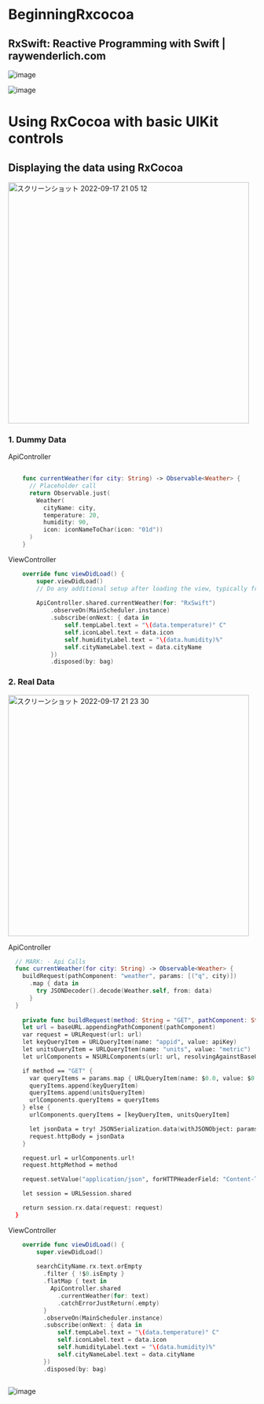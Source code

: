 # BeginningRxcocoa

## RxSwift: Reactive Programming with Swift | raywenderlich.com
![image](https://user-images.githubusercontent.com/47273077/185172130-b3557025-c636-4a1b-8490-c900c8312b77.png)

![image](https://user-images.githubusercontent.com/47273077/190855575-bc0bcad3-eac6-4db2-8734-ba6ff14589fb.png)

# Using RxCocoa with basic UIKit controls

## Displaying the data using RxCocoa

<img width="490" alt="スクリーンショット 2022-09-17 21 05 12" src="https://user-images.githubusercontent.com/47273077/190855767-8a84487d-4604-4255-8648-bb90a05c05ad.png">

### 1. Dummy Data
ApiController
```swift
    
    func currentWeather(for city: String) -> Observable<Weather> {
      // Placeholder call
      return Observable.just(
        Weather(
          cityName: city,
          temperature: 20,
          humidity: 90,
          icon: iconNameToChar(icon: "01d"))
      )
    }
```

ViewController
```swift
    override func viewDidLoad() {
        super.viewDidLoad()
        // Do any additional setup after loading the view, typically from a nib.
        
        ApiController.shared.currentWeather(for: "RxSwift")
            .observeOn(MainScheduler.instance)
            .subscribe(onNext: { data in
                self.tempLabel.text = "\(data.temperature)° C"
                self.iconLabel.text = data.icon
                self.humidityLabel.text = "\(data.humidity)%"
                self.cityNameLabel.text = data.cityName
            })
            .disposed(by: bag)
```

### 2. Real Data
<img width="490" alt="スクリーンショット 2022-09-17 21 23 30" src="https://user-images.githubusercontent.com/47273077/190856519-c99f45b7-05d5-4db0-a3e2-825cdd62bf36.png">

ApiController
```swift
  // MARK: - Api Calls
  func currentWeather(for city: String) -> Observable<Weather> {
    buildRequest(pathComponent: "weather", params: [("q", city)])
      .map { data in
        try JSONDecoder().decode(Weather.self, from: data)
      }
  }
  
    private func buildRequest(method: String = "GET", pathComponent: String, params: [(String, String)]) -> Observable<Data> {
    let url = baseURL.appendingPathComponent(pathComponent)
    var request = URLRequest(url: url)
    let keyQueryItem = URLQueryItem(name: "appid", value: apiKey)
    let unitsQueryItem = URLQueryItem(name: "units", value: "metric")
    let urlComponents = NSURLComponents(url: url, resolvingAgainstBaseURL: true)!

    if method == "GET" {
      var queryItems = params.map { URLQueryItem(name: $0.0, value: $0.1) }
      queryItems.append(keyQueryItem)
      queryItems.append(unitsQueryItem)
      urlComponents.queryItems = queryItems
    } else {
      urlComponents.queryItems = [keyQueryItem, unitsQueryItem]

      let jsonData = try! JSONSerialization.data(withJSONObject: params, options: .prettyPrinted)
      request.httpBody = jsonData
    }

    request.url = urlComponents.url!
    request.httpMethod = method

    request.setValue("application/json", forHTTPHeaderField: "Content-Type")

    let session = URLSession.shared

    return session.rx.data(request: request)
  }

```

ViewController
```swift
    override func viewDidLoad() {
        super.viewDidLoad()
        
        searchCityName.rx.text.orEmpty
          .filter { !$0.isEmpty }
          .flatMap { text in
            ApiController.shared
              .currentWeather(for: text)
              .catchErrorJustReturn(.empty)
          }
          .observeOn(MainScheduler.instance)
          .subscribe(onNext: { data in
              self.tempLabel.text = "\(data.temperature)° C"
              self.iconLabel.text = data.icon
              self.humidityLabel.text = "\(data.humidity)%"
              self.cityNameLabel.text = data.cityName
          })
          .disposed(by: bag)
          
```

![image](https://user-images.githubusercontent.com/47273077/190856552-b57b302c-20ae-43cc-aebd-bfdaf2936378.png)



